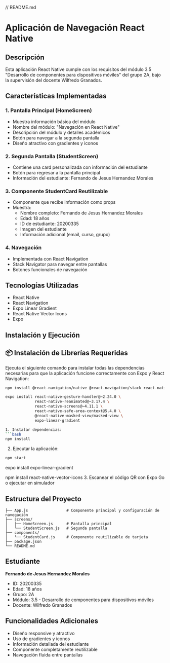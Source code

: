 // README.md
# Aplicación de Navegación React Native

## Descripción
Esta aplicación React Native cumple con los requisitos del módulo 3.5 "Desarrollo de componentes para dispositivos móviles" del grupo 2A, bajo la supervisión del docente Wilfredo Granados.

## Características Implementadas

### 1. Pantalla Principal (HomeScreen)
- Muestra información básica del módulo
- Nombre del módulo: "Navegación en React Native"
- Descripción del módulo y detalles académicos
- Botón para navegar a la segunda pantalla
- Diseño atractivo con gradientes y iconos

### 2. Segunda Pantalla (StudentScreen)
- Contiene una card personalizada con información del estudiante
- Botón para regresar a la pantalla principal
- Información del estudiante: Fernando de Jesus Hernandez Morales

### 3. Componente StudentCard Reutilizable
- Componente que recibe información como props
- Muestra:
  - Nombre completo: Fernando de Jesus Hernandez Morales
  - Edad: 18 años
  - ID de estudiante: 20200335
  - Imagen del estudiante
  - Información adicional (email, curso, grupo)

### 4. Navegación
- Implementada con React Navigation
- Stack Navigator para navegar entre pantallas
- Botones funcionales de navegación

## Tecnologías Utilizadas
- React Native
- React Navigation
- Expo Linear Gradient
- React Native Vector Icons
- Expo

## Instalación y Ejecución
## 📦 Instalación de Librerías Requeridas

Ejecuta el siguiente comando para instalar todas las dependencias necesarias para que la aplicación funcione correctamente con Expo y React Navigation:

```bash
npm install @react-navigation/native @react-navigation/stack react-native-vector-icons

expo install react-native-gesture-handler@~2.24.0 \
             react-native-reanimated@~3.17.4 \
             react-native-screens@~4.11.1 \
             react-native-safe-area-context@5.4.0 \
             @react-native-masked-view/masked-view \
             expo-linear-gradient

1. Instalar dependencias:
```bash
npm install
```

2. Ejecutar la aplicación:
```bash
npm start
```
expo install expo-linear-gradient

npm install react-native-vector-icons
3. Escanear el código QR con Expo Go o ejecutar en simulador

## Estructura del Proyecto
```
├── App.js                 # Componente principal y configuración de navegación
├── screens/
│   ├── HomeScreen.js      # Pantalla principal
│   └── StudentScreen.js   # Segunda pantalla
├── components/
│   └── StudentCard.js     # Componente reutilizable de tarjeta
├── package.json
└── README.md
```

## Estudiante
**Fernando de Jesus Hernandez Morales**
- ID: 20200335
- Edad: 18 años
- Grupo: 2A
- Módulo: 3.5 - Desarrollo de componentes para dispositivos móviles
- Docente: Wilfredo Granados

## Funcionalidades Adicionales
- Diseño responsive y atractivo
- Uso de gradientes y iconos
- Información detallada del estudiante
- Componente completamente reutilizable
- Navegación fluida entre pantallas
